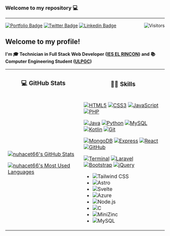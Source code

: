 ### Welcome to my repository 💻

---

[![Portfolio Badge](https://img.shields.io/badge/-Portfolio-Portfolio?color=yellowgreen&style=for-the-badge&link=https://nuhacet66.github.io)]((https://nuhacet66.github.io))
[![Twitter Badge](https://img.shields.io/badge/-Twitter-%231877F2.svg?color=blue&logoColor=white&logo=twitter&style=for-the-badge&link=https://twitter.com/nuhacet2)](https://twitter.com/nuhacet2)
[![Linkedin Badge](https://img.shields.io/badge/-LinkedIn-LinkedIn?color=informational&style=for-the-badge&logo=Linkedin&logoColor=white&link=https://www.linkedin.com/in/nuhacet-travieso-del-rosario-01b72a177/)](https://www.linkedin.com/in/nuhacet-travieso-del-rosario-01b72a177/)
[<img align="right" src="https://api.visitorbadge.io/api/visitors?path=https%3A%2F%2Fgithub.com%2Fnuhacet66&countColor=%23dce775&style=square" alt="Visitors"/>](https://www.visitorbadge.io/)

## Welcome to my profile!

**I'm 🎓 Technician in Full Stack Web Developer ([IES EL RINCON]("")) and 📚 Computer Engineering Student ([ULPGC](https://www.ulpgc.es/))**

<table>
<tr>
<th>

### 💻 GitHub Stats

</th>
<th>

### 👨‍💻 Skills

</th>
</tr>
<tr>
<td>

[![nuhacet66's GitHub Stats](https://github-readme-stats.vercel.app/api?username=nuhacet66&show_icons=true&theme=dracula&include_all_commits=true&hide_rank=false&hide_title=true)](https://github.com/anuraghazra/github-readme-stats)

[![nuhacet66's Most Used Languages](https://github-readme-stats.vercel.app/api/top-langs/?username=nuhacet66&layout=compact&theme=dracula&hide_title=true)](https://github.com/anuraghazra/github-readme-stats)
</a>

</td>
<td>

[![HTML5](https://img.shields.io/badge/-HTML5-black?style=for-the-badge&logo=html5)](https://html.spec.whatwg.org/multipage/)
[![CSS3](https://img.shields.io/badge/-CSS3-black?style=for-the-badge&logo=css3&logoColor=blue)](https://www.w3.org/TR/CSS/#css)
[![JavaScript](https://img.shields.io/badge/-JavaScript-black?style=for-the-badge&logo=javascript)](https://developer.mozilla.org/es/docs/Web/JavaScript)
[![PHP](https://img.shields.io/badge/-PHP-black?style=for-the-badge&logo=php)](https://www.php.net/)

[![Java](https://img.shields.io/badge/-Java-black?style=for-the-badge&logo=java&logoColor=orange)](https://www.oracle.com/java/)
[![Python](https://img.shields.io/badge/-Python-black?style=for-the-badge&logo=python)](https://www.python.org/)
[![MySQL](https://img.shields.io/badge/-MySQL-black?style=for-the-badge&logo=mysql)](https://www.mysql.com/)
[![Kotlin](https://img.shields.io/badge/-Kotlin-black?style=for-the-badge&logo=kotlin)](https://developer.android.com/)
[![Git](https://img.shields.io/badge/-Git-black?style=for-the-badge&logo=git)](https://git-scm.com/)

[![MongoDB](https://img.shields.io/badge/-MongoDB-black?style=for-the-badge&logo=mongodb)](https://www.mongodb.com/es)
[![Express](https://img.shields.io/badge/-Express-black?style=for-the-badge&logo=express)](https://expressjs.com/)
[![React](https://img.shields.io/badge/-React-black?style=for-the-badge&logo=react)](https://es.reactjs.org/)
[![GitHub](https://img.shields.io/badge/-GitHub-black?style=for-the-badge&logo=github)](https://github.com)

[![Terminal](https://img.shields.io/badge/-Terminal-black?style=for-the-badge&logo=iterm2&logoColor=ffffff)](https://www.ubuntupit.com/best-linux-commands-to-run-in-the-terminal/)
[![Laravel](https://img.shields.io/badge/-Laravel-black?style=for-the-badge&logo=laravel&)](https://laravel.com/)
[![Bootstrap](https://img.shields.io/badge/-Bootstrap-black?style=for-the-badge&logo=bootstrap)](https://getbootstrap.com/)
[![jQuery](https://img.shields.io/badge/-jQuery-black?style=for-the-badge&logo=jquery&logoColor=0769ad)](https://jquery.com/)


- ![Tailwind CSS](https://img.shields.io/badge/Tailwind_CSS-38B2AC?style=for-the-badge&logo=tailwind-css&logoColor=white)
- ![Astro](https://img.shields.io/badge/Astro-0D1117?style=for-the-badge&logo=astro&logoColor=white)
- ![Svelte](https://img.shields.io/badge/Svelte-FF3E00?style=for-the-badge&logo=svelte&logoColor=white)
- ![Azure](https://img.shields.io/badge/Microsoft_Azure-0089D6?style=for-the-badge&logo=microsoft-azure&logoColor=white)
- ![Node.js](https://img.shields.io/badge/Node.js-43853D?style=for-the-badge&logo=node.js&logoColor=white)
- ![C](https://img.shields.io/badge/C-A8B9CC?style=for-the-badge&logo=c&logoColor=white)
- ![MiniZinc](https://img.shields.io/badge/MiniZinc-333333?style=for-the-badge&logo=minizinc&logoColor=white)
- ![MySQL](https://img.shields.io/badge/MySQL-4479A1?style=for-the-badge&logo=mysql&logoColor=white)


</td>
</tr>
</table>
